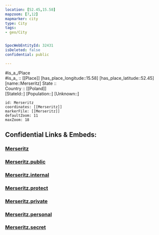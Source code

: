 ```yaml
---
location: [52.45,15.58] 
mapzoom: [7,12] 
mapmarker: city 
type: City
tags:
- geo/City


SpocWebEntityId: 32431
isDeleted: false
confidential: public

---
```

#is_a_/Place  
#is_a_ :: [[Place]] 
[has_place_longitude::15.58] 
[has_place_latitude::52.45] 
[name::Merseritz] 
State ::  
Country :: [[Poland]]  
[StateId::] 
[Population::] 
[Unknown::] 


```leaflet
id: Merseritz
coordinates: [[Merseritz]] 
markerFile: [[Merseritz]] 
defaultZoom: 11 
maxZoom: 18
```


## Confidential Links & Embeds: 

### [Merseritz](/_Standards/Earth/Continent/Europe/Europe~East/Poland/Provinces~Poland/Lubusz/City/Merseritz.md) 

### [Merseritz.public](/_public/Earth/Continent/Europe/Europe~East/Poland/Provinces~Poland/Lubusz/City/Merseritz.public.md) 

### [Merseritz.internal](/_internal/Earth/Continent/Europe/Europe~East/Poland/Provinces~Poland/Lubusz/City/Merseritz.internal.md) 

### [Merseritz.protect](/_protect/Earth/Continent/Europe/Europe~East/Poland/Provinces~Poland/Lubusz/City/Merseritz.protect.md) 

### [Merseritz.private](/_private/Earth/Continent/Europe/Europe~East/Poland/Provinces~Poland/Lubusz/City/Merseritz.private.md) 

### [Merseritz.personal](/_personal/Earth/Continent/Europe/Europe~East/Poland/Provinces~Poland/Lubusz/City/Merseritz.personal.md) 

### [Merseritz.secret](/_secret/Earth/Continent/Europe/Europe~East/Poland/Provinces~Poland/Lubusz/City/Merseritz.secret.md)


